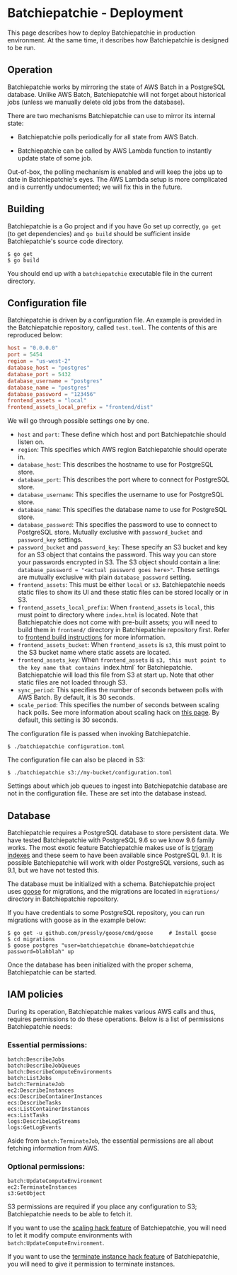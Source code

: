Batchiepatchie - Deployment
===========================

This page describes how to deploy Batchiepatchie in production environment. At
the same time, it describes how Batchiepatchie is designed to be run.

Operation
---------

Batchiepatchie works by mirroring the state of AWS Batch in a PostgreSQL
database. Unlike AWS Batch, Batchiepatchie will not forget about historical
jobs (unless we manually delete old jobs from the database).

There are two mechanisms Batchiepatchie can use to mirror its internal state:

  * Batchiepatchie polls periodically for all state from AWS Batch.

  * Batchiepatchie can be called by AWS Lambda function to instantly update state of some job.

Out-of-box, the polling mechanism is enabled and will keep the jobs up to date
in Batchiepatchie's eyes. The AWS Lambda setup is more complicated and is
currently undocumented; we will fix this in the future.

Building
--------

Batchiepatchie is a Go project and if you have Go set up correctly, `go get`
(to get dependencies) and `go build` should be sufficient inside
Batchiepatchie's source code directory.

    $ go get
    $ go build

You should end up with a `batchiepatchie` executable file in the current
directory.

Configuration file
------------------

Batchiepatchie is driven by a configuration file. An example is provided in the
Batchiepatchie repository, called `test.toml`. The contents of this are reproduced below:

```toml
host = "0.0.0.0"
port = 5454
region = "us-west-2"
database_host = "postgres"
database_port = 5432
database_username = "postgres"
database_name = "postgres"
database_password = "123456"
frontend_assets = "local"
frontend_assets_local_prefix = "frontend/dist"
```

We will go through possible settings one by one.

  * `host` and `port`: These define which host and port Batchiepatchie should listen on.
  * `region`: This specifies which AWS region Batchiepatchie should operate in.
  * `database_host`: This describes the hostname to use for PostgreSQL store.
  * `database_port`: This describes the port where to connect for PostgreSQL store.
  * `database_username`: This specifies the username to use for PostgreSQL store.
  * `database_name`: This specifies the database name to use for PostgreSQL store.
  * `database_password`: This specifies the password to use to connect to PostgreSQL store. Mutually exclusive with `password_bucket` and `password_key` settings.
  * `password_bucket` and `password_key`: These specify an S3 bucket and key for an S3 object that contains the password. This way you can store your passwords encrypted in S3. The S3 object should contain a line: `database_password = "<actual password goes here>"`. These settings are mutually exclusive with plain `database_password` setting.
  * `frontend_assets`: This must be either `local` or `s3`. Batchiepatchie needs static files to show its UI and these static files can be stored locally or in S3.
  * `frontend_assets_local_prefix`:  When `frontend_assets` is `local`, this must point to directory where `index.html` is located. Note that Batchiepatchie does not come with pre-built assets; you will need to build them in `frontend/` directory in Batchiepatchie repository first. Refer to [frontend build instructions](frontend.md) for more information.
  * `frontend_assets_bucket`: When `frontend_assets` is `s3`, this must point to the S3 bucket name where static assets are located.
  * `frontend_assets_key`: When `frontend_assets` is `s3, this must point to the key name that contains `index.html` for Batchiepatchie. Batchiepatchie will load this file from S3 at start up. Note that other static files are not loaded through S3.
  * `sync_period`: This specifies the number of seconds between polls with AWS Batch. By default, it is 30 seconds.
  * `scale_period`: This specifies the number of seconds between scaling hack polls. See more information about scaling hack on [this page](scaling). By default, this setting is 30 seconds.

The configuration file is passed when invoking Batchiepatchie.

    $ ./batchiepatchie configuration.toml

The configuration file can also be placed in S3:

    $ ./batchiepatchie s3://my-bucket/configuration.toml

Settings about which job queues to ingest into Batchiepatchie database are not
in the configuration file. These are set into the database instead.

Database
--------

Batchiepatchie requires a PostgreSQL database to store persistent data. We have
tested Batchiepatchie with PostgreSQL 9.6 so we know 9.6 family works. The most
exotic feature Batchiepatchie makes use of is [trigram
indexes](https://www.postgresql.org/docs/9.6/static/pgtrgm.html) and these seem
to have been available since PostgreSQL 9.1. It is possible Batchiepatchie will
work with older PostgreSQL versions, such as 9.1, but we have not tested this.

The database must be initialized with a schema. Batchiepatchie project uses
[goose](https://github.com/pressly/goose) for migrations, and the migrations
are located in `migrations/` directory in Batchiepatchie repository.

If you have credentials to some PostgreSQL repository, you can run migrations
with goose as in the example below:

    $ go get -u github.com/pressly/goose/cmd/goose     # Install goose
    $ cd migrations
    $ goose postgres "user=batchiepatchie dbname=batchiepatchie password=blahblah" up

Once the database has been initialized with the proper schema, Batchiepatchie
can be started.

IAM policies
------------

During its operation, Batchiepatchie makes various AWS calls and thus, requires
permissions to do these operations. Below is a list of permissions
Batchiepatchie needs:

### Essential permissions:

    batch:DescribeJobs
    batch:DescribeJobQueues
    batch:DescribeComputeEnvironments
    batch:ListJobs
    batch:TerminateJob
    ec2:DescribeInstances
    ecs:DescribeContainerInstances
    ecs:DescribeTasks
    ecs:ListContainerInstances
    ecs:ListTasks
    logs:DescribeLogStreams
    logs:GetLogEvents

Aside from `batch:TerminateJob`, the essential permissions are all about
fetching information from AWS.

### Optional permissions:
    
    batch:UpdateComputeEnvironment
    ec2:TerminateInstances
    s3:GetObject

S3 permissions are required if you place any configuration to S3; Batchiepatchie needs to be able to fetch it.

If you want to use the [scaling hack feature](scaling.md) of Batchiepatchie, you will need
to let it modify compute environments with `batch:UpdateComputeEnvironment`.

If you want to use the [terminate instance hack feature](terminator.md) of
Batchiepatchie, you will need to give it permission to terminate instances.

